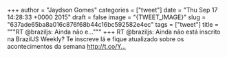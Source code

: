 
+++
author = "Jaydson Gomes"
categories = ["tweet"]
date = "Thu Sep 17 14:28:33 +0000 2015"
draft = false
image = "{TWEET_IMAGE}"
slug = "637ade65ba8a016c876f68b44c16bc592582e4ec"
tags = ["tweet"]
title = """RT @braziljs: Ainda não e..."""
+++
RT @braziljs: Ainda não está inscrito na BrazilJS Weekly? Te inscreve lá e fique atualizado sobre os acontecimentos da semana http://t.co/Y…
